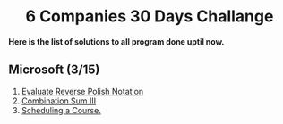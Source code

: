 <h1 align="center"> 6 Companies 30 Days Challange </h1>


#### Here is the list of solutions to all program done uptil now. 

## Microsoft (3/15) 
<ol>
  <li> <a href="https://github.com/pranav-kale-01/6companies30days/blob/master/microsoft/1_Evaluate_Reverse_Polish_Notation.cpp"> Evaluate Reverse Polish Notation <a> </li>
  <li> <a href="https://github.com/pranav-kale-01/6companies30days/blob/master/microsoft/2_Combination_Sum_III.cpp"> Combination Sum III <a> </li>
  <li> <a href="https://github.com/pranav-kale-01/6companies30days/blob/master/microsoft/7_Course_Schedule.cpp"> Scheduling a Course. <a> </li>
</ol>

